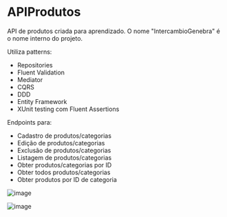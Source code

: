 # APIProdutos
API de produtos criada para aprendizado. O nome "IntercambioGenebra" é o nome interno do projeto.

Utiliza patterns:
- Repositories
- Fluent Validation
- Mediator
- CQRS
- DDD
- Entity Framework
- XUnit testing com Fluent Assertions

Endpoints para:
- Cadastro de produtos/categorias
- Edição de produtos/categorias
- Exclusão de produtos/categorias
- Listagem de produtos/categorias
- Obter produtos/categorias por ID
- Obter todos produtos/categorias
- Obter produtos por ID de categoria

![image](https://user-images.githubusercontent.com/82987034/163399926-66b1564c-2c5f-45e9-9378-0972c915c5ae.png)

![image](https://user-images.githubusercontent.com/82987034/164226288-ce6cb29f-abac-43a1-b954-8168d2255efd.png)

